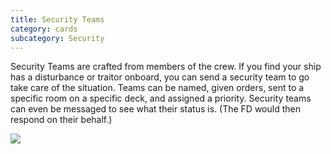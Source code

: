 ```yaml
---
title: Security Teams
category: cards
subcategory: Security
---
```

Security Teams are crafted from members of the crew. If you find your ship has a disturbance or traitor onboard, you can send a security team to go take care of the situation. Teams can be named, given orders, sent to a specific room on a specific deck, and assigned a priority. Security teams can even be messaged to see what their status is. (The FD would then respond on their behalf.)



![](/img/screen-shot-2019-03-17-at-4.43.50-pm.png)
